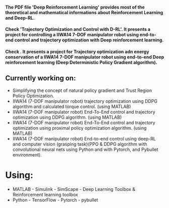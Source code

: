 #### The PDF file 'Deep Reinforcement Learning' provides most of the theoretical and mathematical informations about Reinforcement Learning and Deep-RL.
#### Check 'Trajectory Optimization and Control with D-RL'. It presents a project for controlling a IIWA14 7-DOF manipulator robot using end-to-end control and trajectory optimization with Deep reinforcement learning.
#### Check . It presents a project for Trajectory optimization adn energy conservation of a IIWA14 7-DOF manipulator robot using end-to-end Deep reinforcement learning (Deep Deterministic Policy Gradient algorithm).

## Currently working on: 
 - Simplifying the concept of natural policy gradient and Trust Region Policy Optimization.
 - IIWA14 (7-DOF manipulator robot) trajectory optimization using DDPG algorithm and calculated torque control. (using MATLAB)
 - IIWA14 (7-DOF manipulator robot) End-To-End control and trajectory optimization using DDPG algorithm. (using MATLAB)
 - IIWA14 (7-DOF manipulator robot) End-To-End control and trajectory optimization using proximal policy optimization algorithm. (using MATLAB) 
 - IIWA14 (7-DOF manipulator robot) End-to-end control using deep-RL and computer vision (grasping task)(PPO & DDPG algorithm with convolutional neural nets using Python and with Pytorch, and Pybullet environment).
 # Using:
 - MATLAB - Simulink - SimScape - Deep Learning Toolbox & Reinforcement learning toolbox
 - Python - TensorFlow - Pytorch - pybullet
